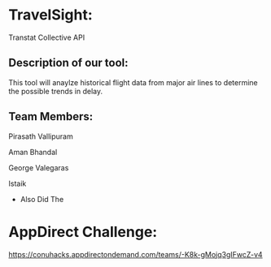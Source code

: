 
# TravelSight:
Transtat Collective API 

## Description of our tool:
This tool will anaylze historical flight data from major air lines to determine the possible trends in delay. 

## Team Members:
Pirasath Vallipuram

Aman Bhandal

George Valegaras

Istaik 

+ Also Did The 
# AppDirect Challenge: 
https://conuhacks.appdirectondemand.com/teams/-K8k-gMojq3gIFwcZ-v4
